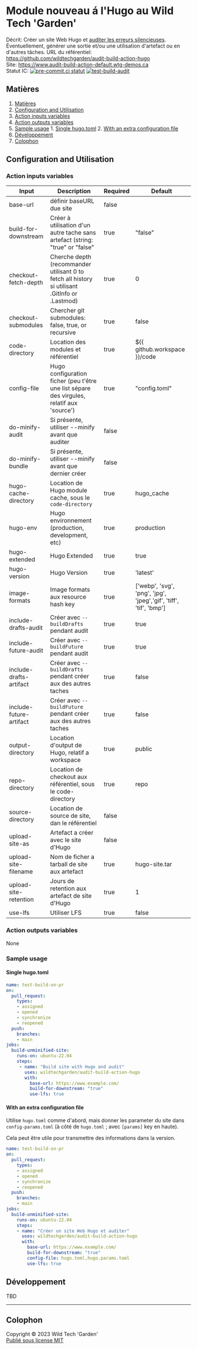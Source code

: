 # Module nouveau á l'Hugo au Wild Tech 'Garden'

Décrit: Créer un site Web Hugo et [auditer les erreurs
  silencieuses](https://discourse.gohugo.io/t/audit-your-published-site-for-problems/35184/8).
  Éventuellement, générer une sortie et/ou une utilisation d'artefact ou en
  d'autres tâches.
URL du référentiel: <https://github.com/wildtechgarden/audit-build-action-hugo>\
Site: <https://www.audit-build-action-default.wtg-demos.ca>\
Statut IC: [![pre-commit.ci statut](https://results.pre-commit.ci/badge/github/wildtechgarden/audit-build-action-hugo/main.svg)](https://results.pre-commit.ci/latest/github/wildtechgarden/audit-build-action-hugo/main)
[![test-build-audit](https://github.com/wildtechgarden/audit-build-action-hugo/actions/workflows/test-build-audit.yml/badge.svg)](https://github.com/wildtechgarden/audit-build-action-hugo/actions/workflows/test-build-audit.yml)

## Matières

1. [Matières](#matières)
2. [Configuration and Utilisation](#configuration-and-utilisation)
  1. [Action inputs variables](#action-inputs-variables)
  2. [Action outputs variables](#action-outputs-variables)
  3. [Sample usage](#sample-usage)
    1. [Single hugo.toml](#single-hugotoml)
    2. [With an extra configuration file](#with-an-extra-configuration-file)
3. [Développement](#développement)
4. [Colophon](#colophon)

## Configuration and Utilisation

### Action inputs variables

| Input | Description | Required | Default |
|-------|-------------|-------|---------|
| base-url | définir baseURL due site | false | |
| build-for-downstream | Créer à utilisation d'un autre tache sans artefact (string: "true" or "false" | true | "false" |
| checkout-fetch-depth | Cherche depth (recommander utilisant 0 to fetch all history si utilisant .GitInfo or .Lastmod) | true | 0 |
| checkout-submodules | Chercher git submodules: false, true, or recursive | true | false |
| code-directory | Location des modules et référentiel | true | ${{ github.workspace }}/code |
| config-file | Hugo configuration ficher (peu t'être une list sépare des virgules, relatif aux 'source') | true | "config.toml" |
| do-minify-audit | Si présente, utiliser --minify avant que auditer | false | |
| do-minify-bundle | Si présente, utiliser --minify avant que dernier créer | false | |
| hugo-cache-directory | Location de Hugo module cache, sous le `code-directory` | true | hugo_cache
| hugo-env | Hugo environnement (production, development, etc) | true | production |
| hugo-extended | Hugo Extended | true | true |
| hugo-version | Hugo Version | true | 'latest' |
| image-formats | Image formats aux resource hash key | true | ['webp', 'svg', 'png', 'jpg', 'jpeg','gif', 'tiff', 'tif', 'bmp'] |
| include-drafts-audit | Créer avec `--buildDrafts` pendant audit | true | true |
| include-future-audit | Créer avec `--buildFuture` pendant audit | true | true |
| include-drafts-artifact | Créer avec `--buildDrafts` pendant créer aux des autres taches  | true | false |
| include-future-artifact | Créer avec `--buildFuture` pendant créer aux des autres taches | true | false |
| output-directory | Location d'output de Hugo, relatif a workspace | true | public |
| repo-directory | Location de checkout aux référentiel, sous le code-directory | true | repo |
| source-directory | Location de source de site, dan le référentiel | false | |
| upload-site-as | Artefact a créer avec le site d'Hugo | false | |
| upload-site-filename | Nom de ficher a tarball de site aux artefact | true | hugo-site.tar |
| upload-site-retention | Jours de retention aux artefact de site d'Hugo | true | 1 |
| use-lfs | Utiliser LFS | true | false |

### Action outputs variables

None

### Sample usage

#### Single hugo.toml

```yaml
name: test-build-on-pr
on:
  pull_request:
    types:
    - assigned
    - opened
    - synchronize
    - reopened
  push:
    branches:
    - main
jobs:
  build-unminified-site:
    runs-on: ubuntu-22.04
    steps:
     - name: "Build site with Hugo and audit"
       uses: wildtechgarden/audit-build-action-hugo
       with:
         base-url: https://www.example.com/
         build-for-downstream: "true"
         use-lfs: true
 ```

#### With an extra configuration file

Utilise `hugo.toml` comme d'abord, mais donner les parameter du site
dans `config-params.toml` (à côté de `hugo.toml` ; avec `[params]` key en haute).

Cela peut être utile pour transmettre des informations dans la version.

```yaml
name: test-build-on-pr
on:
  pull_request:
    types:
    - assigned
    - opened
    - synchronize
    - reopened
  push:
    branches:
    - main
jobs:
  build-unminified-site:
    runs-on: ubuntu-22.04
    steps:
    - name: "Créer un site Web Hugo et auditer"
      uses: wildtechgarden/audit-build-action-hugo
      with:
        base-url: https://www.example.com/
        build-for-downstream: "true"
        config-file: hugo.toml,hugo.params.toml
        use-lfs: true
```

## Développement

TBD

-------

## Colophon

Copyright © 2023 Wild Tech 'Garden'  
[Publié sous license MIT](LICENSE)

